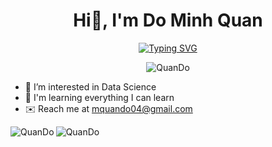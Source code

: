 <h1 align='center'>Hi👋, I'm Do Minh Quan </h1>

<p align="center">
  <a href="https://git.io/typing-svg"><img src="https://readme-typing-svg.herokuapp.com?font=Fira+Code&pause=1000&width=435&lines=Full-stack+developer;Software+Engineer" alt="Typing SVG" /></a>
</p>

<p align="center">
  <img src="https://komarev.com/ghpvc/?username=mquan048&label=Profile%20views&color=0e75b6&style=flat" alt="QuanDo" />
</p>

- 👀 I’m interested in Data Science
- 🧠 I'm learning everything I can learn
- ✉️ Reach me at mquando04@gmail.com

<p><img align="left" src="https://github-readme-stats.vercel.app/api/top-langs?username=mquan048&show_icons=true&locale=en&layout=compact&hide=jupyter%20notebook,m4" alt="QuanDo" /></p>

<img align="center" src="https://github-readme-stats.vercel.app/api?username=mquan048&show_icons=true&locale=en" alt="QuanDo" /></p>

<!---
mquan048/mquan048 is a ✨ special ✨ repository because its `README.md` (this file) appears on your GitHub profile.
You can click the Preview link to take a look at your changes.
--->
